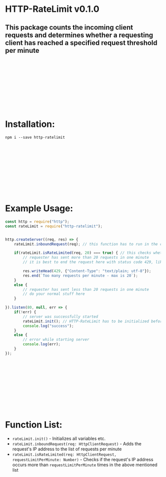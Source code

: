 # HTTP-RateLimit v0.1.0
## This package counts the incoming client requests and determines whether a requesting client has reached a specified request threshold per minute

<br><br><br><br><br><br><br><br><br>

# Installation:
```
npm i --save http-ratelimit
```

<br><br><br><br><br><br><br><br><br>

# Example Usage:
```js
const http = require("http");
const rateLimit = require("http-ratelimit");


http.createServer((req, res) => {
    rateLimit.inboundRequest(req); // this function has to run in the createServer callback, optimally at the very top of it

    if(rateLimit.isRateLimited(req, 20) === true) { // this checks whether the request is from an IP that has already sent x amount of requests in one minute. x is specified with the second attribute.
        // requester has sent more than 20 requests in one minute
        // it is best to end the request here with status code 429, like the following lines suggest:

        res.writeHead(429, {"Content-Type": "text/plain; utf-8"});
        res.end(`Too many requests per minute - max is 20`);
    }
    else {
        // requester has sent less than 20 requests in one minute
        // do your normal stuff here
    }

}).listen(80, null, err => {
    if(!err) {
        // server was successfully started
        rateLimit.init(); // HTTP-RateLimit has to be initialized before running any other function. It's best to put it right in here
        console.log("success");
    }
    else {
        // error while starting server
        console.log(err);
    }
});
```

<br><br><br><br><br><br><br><br><br>

# Function List:
- `rateLimit.init()` - Initializes all variables etc.
- `rateLimit.inboundRequest(req: HttpClientRequest)` - Adds the request's IP address to the list of requests per minute
- `rateLimit.isRateLimited(req: HttpClientRequest, requestLimitPerMinute: Number)` - Checks if the request's IP address occurs more than `requestLimitPerMinute` times in the above mentioned list
